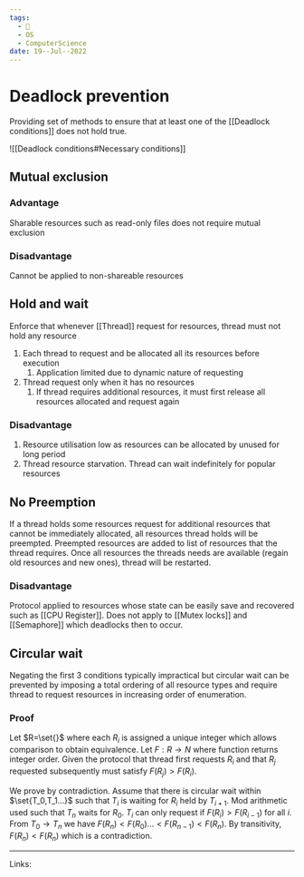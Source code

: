 ```yaml
---
tags:
  - 🌱
  - OS
  - ComputerScience 
date: 19--Jul--2022
---
```


# Deadlock prevention

Providing set of methods to ensure that at least one of the [[Deadlock conditions]] does not hold true.

![[Deadlock conditions#Necessary conditions]]

## Mutual exclusion
### Advantage
Sharable resources such as read-only files does not require mutual exclusion

### Disadvantage
Cannot be applied to non-shareable resources

## Hold and wait

Enforce that whenever [[Thread]] request for resources, thread must not hold any resource

1. Each thread to request and be allocated all its resources before execution
    1. Application limited due to dynamic nature of requesting
2. Thread request only when it has no resources
    1. If thread requires additional resources, it must first release all resources allocated and request again

### Disadvantage

1. Resource utilisation low as resources can be allocated by unused for long period
2. Thread resource starvation. Thread can wait indefinitely for popular resources

## No Preemption

If a thread holds some resources request for additional resources that cannot be immediately allocated, all resources thread holds will be preempted. Preempted resources are added to list of resources that the thread requires. Once all resources the threads needs are available (regain old resources and new ones), thread will be restarted.

### Disadvantage

Protocol applied to resources whose state can be easily save and recovered such as [[CPU Register]]. Does not apply to [[Mutex locks]] and [[Semaphore]] which deadlocks then to occur.

## Circular wait

Negating the first 3 conditions typically impractical but circular wait can be prevented by imposing a total ordering of all resource types and require thread to request resources in increasing order of enumeration.

### Proof

Let $R=\set{}$ where each $R_i$ is assigned a unique integer which allows comparison to obtain equivalence. Let $F: R \rightarrow N$ where function returns integer order. Given the protocol that thread first requests $R_i$ and that $R_j$ requested subsequently must satisfy $F(R_j) > F(R_i)$.

We prove by contradiction. Assume that there is circular wait within $\set{T_0,T_1...}$  such that $T_i$ is waiting for $R_i$ held by $T_{i+1}$. Mod arithmetic used such that $T_n$ waits for $R_0$. $T_i$ can only request if $F(R_{i}) > F(R_{i-1})$ for all $i$. From $T_0 \rightarrow T_n$ we have $F(R_{n})<F(R_{0})...<F(R_{n-1})<F(R_{n})$. By transitivity, $F(R_{n})<F(R_{n})$ which is a contradiction.

---
Links: 